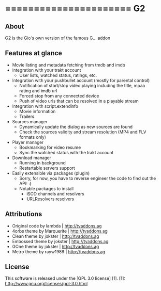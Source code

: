 ======================
G2
======================

About
-----
G2 is the Gio's own version of the famous G... addon

Features at glance
------------------
- Movie listing and metadata fetching from tmdb and imdb
- Integration with your trakt account
  - User lists, watched status, ratings, etc.
- Integration with your pushbullet account (mostly for parental control)
  - Notification of start/stop video playing including the title, mpaa rating and imdb url
  - Forced stop from any connected device
  - Push of video urls that can be resolved in a playable stream
- Integration with script.extendinfo
  - Movie information
  - Trailers
- Sources manager
  - Dynamically update the dialog as new sources are found
  - Check the sources validity and stream resolution (MP4 and FLV formats only)
- Player manager
  - Bookmarking for video resume
  - Sync the watched status with the trakt account
- Download manager
  - Running in background
  - Restartable servers support
- Easily extensible via packages (plugin)
  - Sorry, for now, you have to reverse engineer the code to find out the API! :)
  - Notable packages to install
    - iSOD channels and resolvers
    - URLResolvers resolvers

Attributions
---------------------
- Original code by lambda | http://tvaddons.ag
- 4orbs theme by Marquerite | http://tvaddons.ag
- Clean theme by jokster | http://tvaddons.ag
- Embossed theme by jokster | http://tvaddons.ag
- GOne theme by jokster | http://tvaddons.ag
- Metro theme by rayw1986 | http://tvaddons.ag

License
-------
This software is released under the [GPL 3.0 license] [1].
[1]: http://www.gnu.org/licenses/gpl-3.0.html
